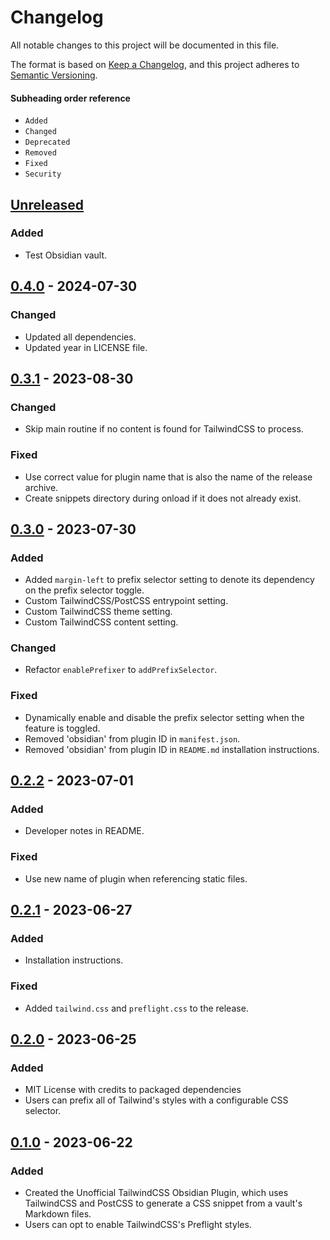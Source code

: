 # Changelog

All notable changes to this project will be documented in this file.

The format is based on [Keep a Changelog](https://keepachangelog.com/en/1.0.0/),
and this project adheres to
[Semantic Versioning](https://semver.org/spec/v2.0.0.html).

#### Subheading order reference

-   `Added`
-   `Changed`
-   `Deprecated`
-   `Removed`
-   `Fixed`
-   `Security`

## [Unreleased]

### Added

-   Test Obsidian vault.

## [0.4.0] - 2024-07-30

### Changed

-   Updated all dependencies.
-   Updated year in LICENSE file.

## [0.3.1] - 2023-08-30

### Changed

-   Skip main routine if no content is found for TailwindCSS to process.

### Fixed

-   Use correct value for plugin name that is also the name of the release
    archive.
-   Create snippets directory during onload if it does not already exist.

## [0.3.0] - 2023-07-30

### Added

-   Added `margin-left` to prefix selector setting to denote its dependency on
    the prefix selector toggle.
-   Custom TailwindCSS/PostCSS entrypoint setting.
-   Custom TailwindCSS theme setting.
-   Custom TailwindCSS content setting.

### Changed

-   Refactor `enablePrefixer` to `addPrefixSelector`.

### Fixed

-   Dynamically enable and disable the prefix selector setting when the feature
    is toggled.
-   Removed 'obsidian' from plugin ID in `manifest.json`.
-   Removed 'obsidian' from plugin ID in `README.md` installation instructions.

## [0.2.2] - 2023-07-01

### Added

-   Developer notes in README.

### Fixed

-   Use new name of plugin when referencing static files.

## [0.2.1] - 2023-06-27

### Added

-   Installation instructions.

### Fixed

-   Added `tailwind.css` and `preflight.css` to the release.

## [0.2.0] - 2023-06-25

### Added

-   MIT License with credits to packaged dependencies
-   Users can prefix all of Tailwind's styles with a configurable CSS selector.

## [0.1.0] - 2023-06-22

### Added

-   Created the Unofficial TailwindCSS Obsidian Plugin, which uses TailwindCSS
    and PostCSS to generate a CSS snippet from a vault's Markdown files.
-   Users can opt to enable TailwindCSS's Preflight styles.

[unreleased]:
	https://github.com/nicholas-wilcox/unofficial-tailwindcss-obsidian-plugin/compare/0.4.0...HEAD
[0.4.0]:
	https://github.com/nicholas-wilcox/unofficial-tailwindcss-obsidian-plugin/compare/0.3.1...0.4.0
[0.3.1]:
	https://github.com/nicholas-wilcox/unofficial-tailwindcss-obsidian-plugin/compare/0.3.0...0.3.1
[0.3.0]:
	https://github.com/nicholas-wilcox/unofficial-tailwindcss-obsidian-plugin/compare/0.2.2...0.3.0
[0.2.2]:
	https://github.com/nicholas-wilcox/unofficial-tailwindcss-obsidian-plugin/compare/0.2.1...0.2.2
[0.2.1]:
	https://github.com/nicholas-wilcox/unofficial-tailwindcss-obsidian-plugin/compare/0.2.0...0.2.1
[0.2.0]:
	https://github.com/nicholas-wilcox/unofficial-tailwindcss-obsidian-plugin/compare/0.1.0...0.2.0
[0.1.0]:
	https://github.com/nicholas-wilcox/unofficial-tailwindcss-obsidian-plugin/releases/tag/0.1.0

